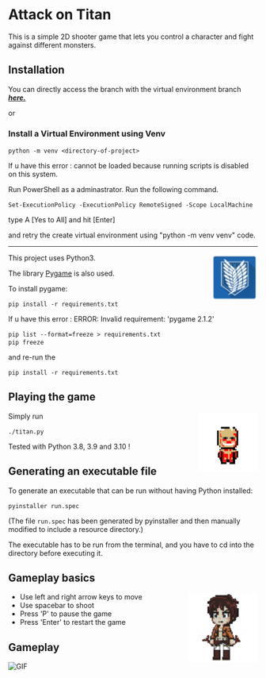 # Attack on Titan

This is a simple 2D shooter game that lets you control a character and fight against different monsters.




## Installation

You can directly access the branch with the virtual environment branch ***[here.](https://github.com/sevketbinali/Attack-on-Titan-PyGame/tree/w/venv-main)***

or

### Install a Virtual Environment using Venv
```
python -m venv <directory-of-project>
```


If u have this error : cannot be loaded because running scripts is disabled on this system.

Run PowerShell as a adminastrator. Run the following command.
```
Set-ExecutionPolicy -ExecutionPolicy RemoteSigned -Scope LocalMachine
```
type A [Yes to All] and hit [Enter]

and retry the create virtual environment using "python -m venv venv" code.

----

<img align="right" alt="PNG" src="https://github.com/sevketbinali/Attack-on-Titan-PyGame/blob/main/Gameplays/aoticon.png?raw=true" width="95" height="95" />

This project uses Python3. 
 
The library [Pygame](https://www.pygame.org) is also used. 

To install pygame:
```
pip install -r requirements.txt
```

If u have this error : ERROR: Invalid requirement: 'pygame 2.1.2'
```
pip list --format=freeze > requirements.txt
pip freeze
```
and re-run the 
```
pip install -r requirements.txt
```





## Playing the game

<img align="right" alt="PNG" src="https://github.com/sevketbinali/Attack-on-Titan-PyGame/blob/main/Gameplays/titann.png?raw=true" width="120" height="120" />

Simply run
```
./titan.py
```
Tested with Python 3.8, 3.9 and 3.10 !

## Generating an executable file
To generate an executable that can be run without having Python installed:
```
pyinstaller run.spec
```
(The file `run.spec` has been generated by pyinstaller and then manually modified 
to include a resource directory.) 

The executable has to be run from the terminal, and you have to cd into the
directory before executing it.

## Gameplay basics

<img align="right" alt="PNG" src="https://github.com/sevketbinali/Attack-on-Titan-PyGame/blob/main/Gameplays/erenleft.png?raw=true" width="140" height="140" />

* Use left and right arrow keys to move
* Use spacebar to shoot
* Press 'P' to pause the game
* Press 'Enter' to restart the game

## Gameplay

<img align="left" alt="GIF" src="https://github.com/sevketbinali/Attack-on-Titan-PyGame/blob/main/Gameplays/aot-gameplay.gif?raw=true" width="500" height="320" />
